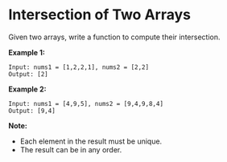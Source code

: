 # Intersection of Two Arrays

Given two arrays, write a function to compute their intersection.

**Example 1:**

```pseudo
Input: nums1 = [1,2,2,1], nums2 = [2,2]
Output: [2]
```

**Example 2:**

```pseudo
Input: nums1 = [4,9,5], nums2 = [9,4,9,8,4]
Output: [9,4]
```

**Note:**

- Each element in the result must be unique.
- The result can be in any order.
